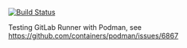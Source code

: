 [![Build Status](https://travis-ci.org/c-goes/podman-gitlab-testing.svg?branch=master)](https://travis-ci.org/c-goes/podman-gitlab-testing)

Testing GitLab Runner with Podman, see https://github.com/containers/podman/issues/6867